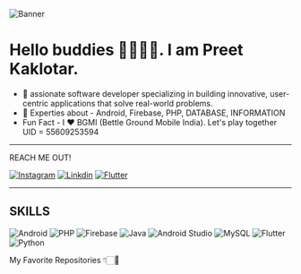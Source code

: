 
![Banner](https://github.com/user-attachments/assets/051e40e8-c9be-4062-ad3c-afc58460b2c5)


# Hello  buddies 👋🏻🙋🏻. I am Preet Kaklotar.
- 🎯 assionate software developer specializing in building innovative, user-centric applications that solve real-world problems.
- 🚀 Experties about - Android, Firebase, PHP, DATABASE, INFORMATION
- Fun Fact - I ❤️ BGMI (Bettle Ground Mobile India). Let's play together UID = 55609253594
--- 

REACH ME OUT!

[![Instagram](https://camo.githubusercontent.com/f41da31bf426102ea1df9c083e9a316abd3af1ffb908fd8c9bd7be651d4d4541/68747470733a2f2f696d672e736869656c64732e696f2f62616467652f696e7374616772616d2d2532334534343035462e7376673f267374796c653d666f722d7468652d6261646765266c6f676f3d696e7374616772616d266c6f676f436f6c6f723d7768697465)](https://www.instagram.com/preet.kaklotar_20?igsh=MXI3a2FsbzJveXE2Zw==)
[![Linkdin](https://camo.githubusercontent.com/e8dbf62a04af86d46001864cd22338d8a8474486a0e976ec695580027c373c79/68747470733a2f2f696d672e736869656c64732e696f2f62616467652f6c696e6b6564696e2d2532333030373742352e7376673f267374796c653d666f722d7468652d6261646765266c6f676f3d6c696e6b6564696e266c6f676f436f6c6f723d7768697465)](https://www.linkedin.com/in/preet-kaklotar-7a20332a7)
[![Flutter](https://github.com/user-attachments/assets/70119d12-2342-408a-9f2d-531a58f353f3)](http://preet-k-19.github.io/)



---
## SKILLS 
![Android](https://camo.githubusercontent.com/e9ff7ec4be7be00a75dfde816f1a9ee5ee8b8508325a441d99be549f8cdcc6ef/68747470733a2f2f696d672e736869656c64732e696f2f62616467652f616e64726f69642d2532333233393132302e7376673f267374796c653d666f722d7468652d6261646765266c6f676f3d616e64726f6964266c6f676f436f6c6f723d7768697465)
![PHP](https://camo.githubusercontent.com/2d0d2d83efa0f82fc9d68ccc1cbdb7076fb9ec49a399e1b6b56cbfcc42a142b0/68747470733a2f2f696d672e736869656c64732e696f2f62616467652f7068702d2532333337373641422e7376673f267374796c653d666f722d7468652d6261646765266c6f676f3d706870266c6f676f436f6c6f723d7768697465)
![Firebase](https://camo.githubusercontent.com/56fe4b65495bd7e4618ec33fd7efec073db45175ee48ac40ec0837c46bfed7ef/68747470733a2f2f696d672e736869656c64732e696f2f62616467652f66697265626173652d2532334637444631452e7376673f267374796c653d666f722d7468652d6261646765266c6f676f3d6669726562617365266c6f676f436f6c6f723d7768697465)
![Java](https://camo.githubusercontent.com/05adf0cab4367ff685a7ac2d7e3016c9c66bf3a1677f76ff1c8a30944d4825ce/68747470733a2f2f696d672e736869656c64732e696f2f62616467652f6a6176612d2532334531364330352e7376673f267374796c653d666f722d7468652d6261646765266c6f676f3d6a617661266c6f676f436f6c6f723d7768697465)
![Android Studio](https://camo.githubusercontent.com/fce47ad099f6edd3253dc60d32914f4ca3380c4e88a7f67353a8f10942fb374f/68747470733a2f2f696d672e736869656c64732e696f2f62616467652f416e64726f696453747564696f2d2532333463656138632e7376673f267374796c653d666f722d7468652d6261646765266c6f676f3d616e64726f69642d73747564696f266c6f676f436f6c6f723d7768697465) 
![MySQL](https://camo.githubusercontent.com/b54840d6332759472181bb8dfbf06d47c2cc75bb2af92e6d08c4d7d52cdf7eec/68747470733a2f2f696d672e736869656c64732e696f2f62616467652f6d7973716c2d2532333466376439652e7376673f267374796c653d666f722d7468652d6261646765266c6f676f3d6d7973716c266c6f676f436f6c6f723d7768697465) 
![Flutter](https://github.com/user-attachments/assets/410f387c-2d38-484a-9cab-15f96f947db3)
![Python](https://github.com/user-attachments/assets/380a527b-5200-470f-be43-32b34a24b445)




My Favorite Repositories 👇🏻👀

